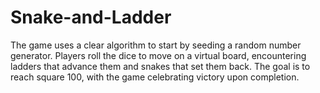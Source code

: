 # Snake-and-Ladder
The game uses a clear algorithm to start by seeding a random number generator. Players roll the dice to move on a virtual board, encountering ladders that advance them and snakes that set them back. The goal is to reach square 100, with the game celebrating victory upon completion.
